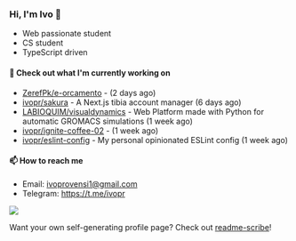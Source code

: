 ### Hi, I'm Ivo 👋

* Web passionate student
* CS student
* TypeScript driven

#### 👷 Check out what I'm currently working on

- [ZerefPk/e-orcamento](https://github.com/ZerefPk/e-orcamento) -  (2 days ago)
- [ivopr/sakura](https://github.com/ivopr/sakura) - A Next.js tibia account manager (6 days ago)
- [LABIOQUIM/visualdynamics](https://github.com/LABIOQUIM/visualdynamics) - Web Platform made with Python for automatic GROMACS simulations (1 week ago)
- [ivopr/ignite-coffee-02](https://github.com/ivopr/ignite-coffee-02) -  (1 week ago)
- [ivopr/eslint-config](https://github.com/ivopr/eslint-config) - My personal opinionated ESLint config (1 week ago)

#### 📫 How to reach me

- Email: [ivoprovensi1@gmail.com](mailto://ivoprovensi1@gmail.com)
- Telegram: https://t.me/ivopr

![](https://github-readme-stats.vercel.app/api/top-langs/?username=ivopr&langs_count=10&layout=compact&theme=react&hide_border=true&bg_color=0D1117&title_color=5ce1e6&icon_color=5ce1e6)

Want your own self-generating profile page? Check out [readme-scribe](https://github.com/muesli/readme-scribe)!
